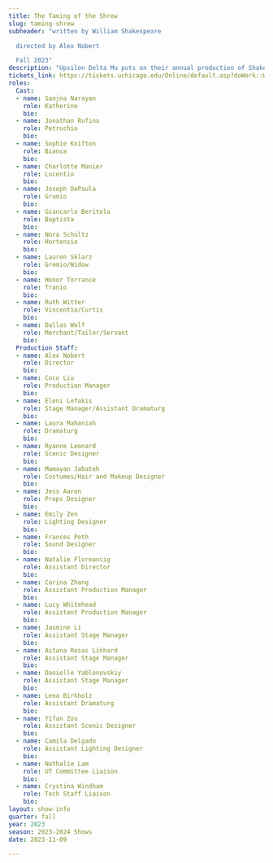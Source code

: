 ```yaml
---
title: The Taming of the Shrew
slug: taming-shrew
subheader: "written by William Shakespeare

  directed by Alex Nobert

  Fall 2023"
description: "Upsilon Delta Mu puts on their annual production of Shakespeare’s energetic, boisterous comedy. A farcical battle of wits between two headstrong figures, the play follows the transformation of Katherina, an assertive woman deemed aggressive and violent by those around her. Watch as the world of 16th century Italian marital dynamics blends with the modern fraternity and the tropes found 400 years ago strike a nerve today."
tickets_link: https://tickets.uchicago.edu/Online/default.asp?doWork::WScontent::loadArticle=Load&BOparam::WScontent::loadArticle::article_id=6DC3E375-B5FC-4CD5-AD38-C96BB9757802
roles:
  Cast:
  - name: Sanjna Narayan
    role: Katherine
    bio: 
  - name: Jonathan Rufino
    role: Petruchio
    bio: 
  - name: Sophie Knifton
    role: Bianca
    bio:
  - name: Charlotte Manier
    role: Lucentio
    bio: 
  - name: Joseph DePaula
    role: Grumio
    bio: 
  - name: Giancarlo Beritela
    role: Baptista
    bio: 
  - name: Nora Schultz
    role: Hortensio
    bio: 
  - name: Lauren Sklarz
    role: Gremio/Widow
    bio: 
  - name: Honor Torrance
    role: Tranio
    bio:
  - name: Ruth Witter
    role: Vincentio/Curtis
    bio: 
  - name: Dallas Wolf
    role: Merchant/Tailor/Servant
    bio: 
  Production Staff:
  - name: Alex Nobert
    role: Director
    bio: 
  - name: Coco Liu
    role: Production Manager
    bio: 
  - name: Eleni Lefakis
    role: Stage Manager/Assistant Dramaturg
    bio: 
  - name: Laura Mahaniah
    role: Dramaturg
    bio:
  - name: Ryanne Leonard
    role: Scenic Designer
    bio: 
  - name: Mamayan Jabateh
    role: Costumes/Hair and Makeup Designer
    bio: 
  - name: Jess Aaron
    role: Props Designer
    bio: 
  - name: Emily Zen
    role: Lighting Designer
    bio: 
  - name: Frances Poth
    role: Sound Designer
    bio: 
  - name: Natalie Floreancig
    role: Assistant Director
    bio: 
  - name: Carina Zhang
    role: Assistant Production Manager
    bio: 
  - name: Lucy Whitehead
    role: Assistant Production Manager
    bio:
  - name: Jasmine Li
    role: Assistant Stage Manager
    bio: 
  - name: Aitana Rosas Linhard
    role: Assistant Stage Manager
    bio:
  - name: Danielle Yablonovskiy
    role: Assistant Stage Manager
    bio: 
  - name: Lena Birkholz
    role: Assistant Dramaturg
    bio:
  - name: Yifan Zou
    role: Assistant Scenic Designer
    bio: 
  - name: Camila Delgado
    role: Assistant Lighting Designer
    bio: 
  - name: Nathalie Lam
    role: UT Committee Liaison
    bio:
  - name: Crystina Windham
    role: Tech Staff Liaison
    bio:
layout: show-info
quarter: fall
year: 2023
season: 2023-2024 Shows
date: 2023-11-09

---
```

